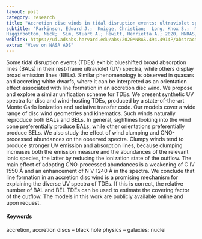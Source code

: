 ```yaml
---
layout: post
category: research
title: "Accretion disc winds in tidal disruption events: ultraviolet spectral lines as orientation indicators"
subtitle: "Parkinson, Edward J.;  Knigge, Christian;  Long, Knox S.;  Matthews, James H.;
Higginbottom, Nick;  Sim, Stuart A.; Hewitt, Henrietta A.; 2020, MNRAS, 494, 4914"
weblink: https://ui.adsabs.harvard.edu/abs/2020MNRAS.494.4914P/abstract
extra: "View on NASA ADS"
---
```


Some tidal disruption events (TDEs) exhibit blueshifted broad absorption lines
(BALs) in their rest-frame ultraviolet (UV) spectra, while others display broad
emission lines (BELs). Similar phenomenology is observed in quasars and accreting
white dwarfs, where it can be interpreted as an orientation effect associated with
line formation in an accretion disc wind. We propose and explore a similar unification
scheme for TDEs. We present synthetic UV spectra for disc and wind-hosting TDEs,
produced by a state-of-the-art Monte Carlo ionization and radiative transfer code.
Our models cover a wide range of disc wind geometries and kinematics. Such winds
naturally reproduce both BALs and BELs. In general, sightlines looking into the
wind cone preferentially produce BALs, while other orientations preferentially
produce BELs. We also study the effect of wind clumping and CNO-processed abundances
on the observed spectra. Clumpy winds tend to produce stronger UV emission and
absorption lines, because clumping increases both the emission measure and the
abundances of the relevant ionic species, the latter by reducing the ionization
state of the outflow. The main effect of adopting CNO-processed abundances is a
weakening of C IV 1550 Å and an enhancement of N V 1240 Å in the spectra. We
conclude that line formation in an accretion disc wind is a promising mechanism
for explaining the diverse UV spectra of TDEs. If this is correct, the relative
number of BAL and BEL TDEs can be used to estimate the covering factor of the
outflow. The models in this work are publicly available online and upon request.




#### Keywords

accretion, accretion discs – black hole physics – galaxies: nuclei

